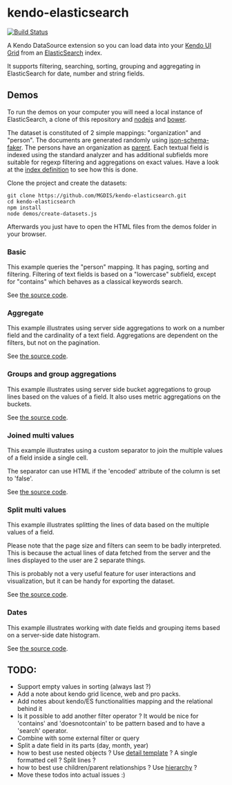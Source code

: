# kendo-elasticsearch

[![Build Status](https://travis-ci.org/MGDIS/kendo-elasticsearch.svg)](https://travis-ci.org/MGDIS/kendo-elasticsearch)

A Kendo DataSource extension so you can load data into your [Kendo UI Grid](http://docs.telerik.com/kendo-ui/api/javascript/ui/grid) from an [ElasticSearch](https://www.elasticsearch.org/) index.

It supports filtering, searching, sorting, grouping and aggregating in ElasticSearch for date, number and string fields.

## Demos

To run the demos on your computer you will need a local instance of ElasticSearch, a clone of this repository and [nodejs](https://nodejs.org) and [bower](http://bower.io/).

The dataset is constituted of 2 simple mappings: "organization" and "person". The documents are generated randomly using [json-schema-faker](https://github.com/json-schema-faker/json-schema-faker).
The persons have an organization as [parent](https://www.elastic.co/guide/en/elasticsearch/guide/current/parent-child.html).
Each textual field is indexed using the standard analyzer and has additional subfields more suitable for regexp filtering and aggregations on exact values.
Have a look at the [index definition](./demos/index-definition.json) to see how this is done.

Clone the project and create the datasets:

    git clone https://github.com/MGDIS/kendo-elasticsearch.git
    cd kendo-elasticsearch
    npm install
    node demos/create-datasets.js

Afterwards you just have to open the HTML files from the demos folder in your browser.

### Basic

This example queries the "person" mapping. It has paging, sorting and filtering.
Filtering of text fields is based on a "lowercase" subfield, except for "contains" which behaves as a classical keywords search.

See [the source code](./demos/basic.html).

### Aggregate

This example illustrates using server side aggregations to work on a number field and the cardinality of a text field.
Aggregations are dependent on the filters, but not on the pagination.

See [the source code](./demos/aggregate.html).

### Groups and group aggregations

This example illustrates using server side bucket aggregations to group lines based on the values of a field.
It also uses metric aggregations on the buckets.

See [the source code](./demos/groups.html).

### Joined multi values

This example illustrates using a custom separator to join the multiple values of a field inside a single cell.

The separator can use HTML if the 'encoded' attribute of the column is set to 'false'.

See [the source code](./demos/multivalues-join.html).

### Split multi values

This example illustrates splitting the lines of data based on the multiple values of a field.

Please note that the page size and filters can seem to be badly interpreted. This is because the actual lines of data fetched from the server and the lines
displayed to the user are 2 separate things.

This is probably not a very useful feature for user interactions and visualization, but it can be handy for exporting the dataset.

See [the source code](./demos/multivalues-split.html).

### Dates

This example illustrates working with date fields and grouping items based on a server-side date histogram.

See [the source code](./demos/dates.html).

## TODO:

  - Support empty values in sorting (always last ?)
  - Add a note about kendo grid licence, web and pro packs.
  - Add notes about kendo/ES functionalities mapping and the relational behind it
  - Is it possible to add another filter operator ? It would be nice for 'contains' and 'doesnotcontain' to be pattern based and to have a 'search' operator.
  - Combine with some external filter or query
  - Split a date field in its parts (day, month, year)
  - how to best use nested objects ? Use [detail template](http://demos.telerik.com/kendo-ui/grid/detailtemplate) ? A single formatted cell ? Split lines ?
  - how to best use children/parent relationships ? Use [hierarchy](http://demos.telerik.com/kendo-ui/grid/hierarchy) ?
  - Move these todos into actual issues :)
